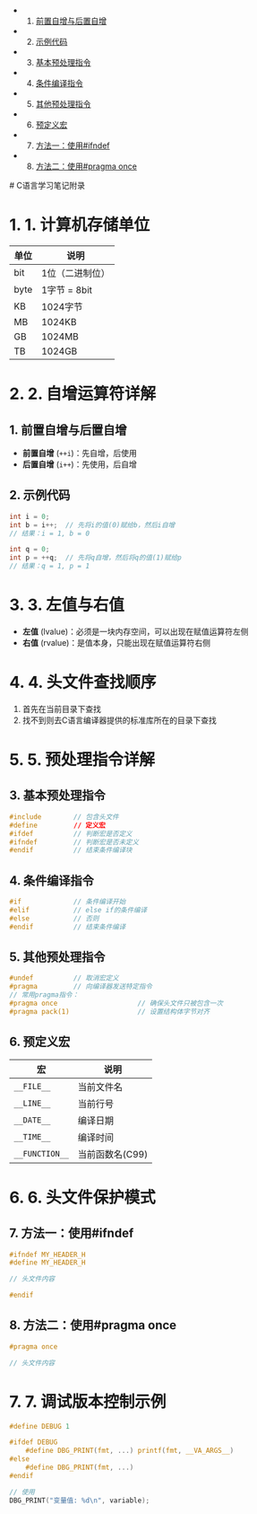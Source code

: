 <!-- vscode-markdown-toc -->
* 1. [前置自增与后置自增](#)
* 2. [示例代码](#-1)
* 3. [基本预处理指令](#-1)
* 4. [条件编译指令](#-1)
* 5. [其他预处理指令](#-1)
* 6. [预定义宏](#-1)
* 7. [方法一：使用#ifndef](#ifndef)
* 8. [方法二：使用#pragma once](#pragmaonce)

<!-- vscode-markdown-toc-config
	numbering=true
	autoSave=true
	/vscode-markdown-toc-config -->
<!-- /vscode-markdown-toc --># C语言学习笔记附录

# 1. <a name=''></a>1. 计算机存储单位

| 单位 | 说明 |
|------|------|
| bit | 1位（二进制位） |
| byte | 1字节 = 8bit |
| KB | 1024字节 |
| MB | 1024KB |
| GB | 1024MB |
| TB | 1024GB |

# 2. <a name='-1'></a>2. 自增运算符详解

##  1. <a name=''></a>前置自增与后置自增

- **前置自增** (`++i`)：先自增，后使用
- **后置自增** (`i++`)：先使用，后自增

##  2. <a name='-1'></a>示例代码

```c
int i = 0;
int b = i++;  // 先将i的值(0)赋给b，然后i自增
// 结果：i = 1, b = 0

int q = 0;
int p = ++q;  // 先将q自增，然后将q的值(1)赋给p
// 结果：q = 1, p = 1
```

# 3. <a name='-1'></a>3. 左值与右值

- **左值** (lvalue)：必须是一块内存空间，可以出现在赋值运算符左侧
- **右值** (rvalue)：是值本身，只能出现在赋值运算符右侧

# 4. <a name='-1'></a>4. 头文件查找顺序

1. 首先在当前目录下查找
2. 找不到则去C语言编译器提供的标准库所在的目录下查找

# 5. <a name='-1'></a>5. 预处理指令详解

##  3. <a name='-1'></a>基本预处理指令

```c
#include        // 包含头文件
#define         // 定义宏
#ifdef          // 判断宏是否定义
#ifndef         // 判断宏是否未定义
#endif          // 结束条件编译块
```

##  4. <a name='-1'></a>条件编译指令

```c
#if             // 条件编译开始
#elif           // else if的条件编译
#else           // 否则
#endif          // 结束条件编译
```

##  5. <a name='-1'></a>其他预处理指令

```c
#undef          // 取消宏定义
#pragma         // 向编译器发送特定指令
// 常用pragma指令：
#pragma once                    // 确保头文件只被包含一次
#pragma pack(1)                 // 设置结构体字节对齐
```

##  6. <a name='-1'></a>预定义宏

| 宏 | 说明 |
|-----|------|
| `__FILE__` | 当前文件名 |
| `__LINE__` | 当前行号 |
| `__DATE__` | 编译日期 |
| `__TIME__` | 编译时间 |
| `__FUNCTION__` | 当前函数名(C99) |

# 6. <a name='-1'></a>6. 头文件保护模式

##  7. <a name='ifndef'></a>方法一：使用#ifndef
```c
#ifndef MY_HEADER_H
#define MY_HEADER_H

// 头文件内容

#endif
```

##  8. <a name='pragmaonce'></a>方法二：使用#pragma once
```c
#pragma once

// 头文件内容
```

# 7. <a name='-1'></a>7. 调试版本控制示例

```c
#define DEBUG 1

#ifdef DEBUG
    #define DBG_PRINT(fmt, ...) printf(fmt, __VA_ARGS__)
#else
    #define DBG_PRINT(fmt, ...)
#endif

// 使用
DBG_PRINT("变量值: %d\n", variable);
```